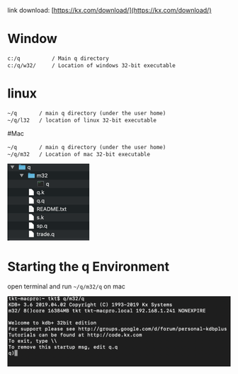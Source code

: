link download: [https://kx.com/download/](https://kx.com/download/)

# Window
```shell script
c:/q          / Main q directory
c:/q/w32/     / Location of windows 32-bit executable
```
# linux
```shell script
~/q       / main q directory (under the user home)
~/q/l32   / location of linux 32-bit executable
```
#Mac
```shell script
~/q       / main q directory (under the user home)
~/q/m32   / Location of mac 32-bit executable
```

![](img/install.png)

# Starting the q Environment

open terminal and run `~/q/m32/q` on mac

![](img/install2.png)